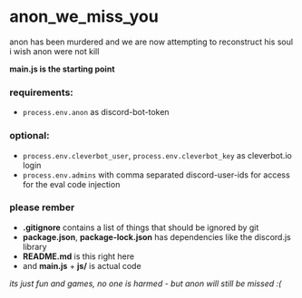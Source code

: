 # anon_we_miss_you
 anon has been murdered and we are now attempting to reconstruct his soul   
 i wish anon were not kill

 **main.js is the starting point** 
### requirements:
 - `process.env.anon` as discord-bot-token

### optional:
 - `process.env.cleverbot_user`, `process.env.cleverbot_key` as cleverbot.io login
 - `process.env.admins` with comma separated discord-user-ids for access for the eval code injection

### please rember  
 - **.gitignore** contains a list of things that should be ignored by git  
 - **package.json**, **package-lock.json** has dependencies like the discord.js library  
 - **README.md** is this right here   
 - and **main.js** + **js/** is actual code  

*its just fun and games, no one is harmed - but anon will still be missed :(*
